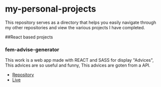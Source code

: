 # my-personal-projects
This repository serves as a directory that helps you easily navigate through my other repositories and view the various projects I have completed.

##React based projects

### fem-advise-generator

This work is a web app made with REACT and SASS for display "Advices", This advices are so useful and funny, This advices are goten from a API.

- [Repository](https://github.com/jglopezre/fem-advise-generator.git) 
- [Live](https://jglopezre.github.io/fem-advise-generator/)

